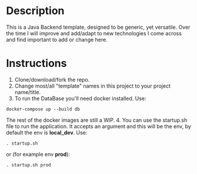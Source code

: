 # Description
This is a Java Backend template, designed to be generic, yet versatile.
Over the time I will improve and add/adapt to new technologies I come across and find important to add or change here.

# Instructions
1. Clone/download/fork the repo.
2. Change most/all "template" names in this project to your project name/title.
3. To run the DataBase you'll need docker installed. Use:
~~~~
docker-compose up --build db
~~~~
The rest of the docker images are still a WIP.
4. You can use the startup.sh file to run the application. It accepts an argument and this will be the env, by default the env is **local_dev**. Use:
~~~~
. startup.sh
~~~~
or (for example env **prod**):
~~~~
. startup.sh prod
~~~~